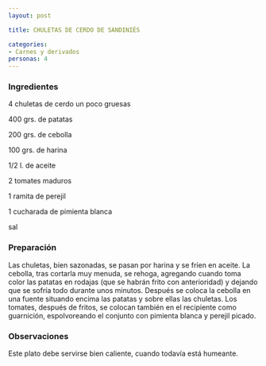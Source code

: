 ```yaml
---
layout: post

title: CHULETAS DE CERDO DE SANDINIÉS

categories:
- Carnes y derivados
personas: 4 
---
```


<h3>Ingredientes</h3>
4 chuletas de cerdo un poco gruesas

400 grs. de patatas

200 grs. de cebolla

100 grs. de harina

1/2 l. de aceite

2 tomates maduros

1 ramita de perejil

1 cucharada de pimienta blanca

sal

<h3>Preparación</h3>
Las chuletas, bien sazonadas, se pasan por harina y se fríen en aceite. La cebolla, tras cortarla muy menuda, se rehoga, agregando cuando toma color las patatas en rodajas (que se habrán frito con anterioridad) y dejando que se sofría todo durante unos minutos. Después se coloca la cebolla en una fuente situando encima las patatas y sobre ellas las chuletas. Los tomates, después de fritos, se colocan también en el recipiente como guarnición, espolvoreando el conjunto con pimienta blanca y perejil picado.

<h3>Observaciones</h3>
Este plato debe servirse bien caliente, cuando todavía está humeante.

